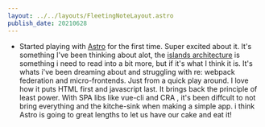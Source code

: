 ```yaml
---
layout: ../../layouts/FleetingNoteLayout.astro
publish_date: 20210628
---
```


- Started playing with [Astro](https://astro.build) for the first time. Super excited about it. It's something I've been thinking about alot, the [islands architecture](https://jasonformat.com/islands-architecture/) is something i need to read into a bit more, but if it's what I think it is. It's whats i've been dreaming about and struggling with re: webpack federation and micro-frontends. Just from a quick play around. I love how it puts HTML first and javascript last. It brings back the principle of least power. With SPA libs like vue-cli and CRA , it's been diffcult to not bring everything and the kitche-sink when making a simple app. i think Astro is going to great lengths to let us have our cake and eat it!
